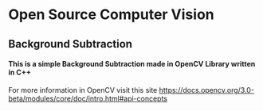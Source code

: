 # Open Source Computer Vision
## Background Subtraction

#### This is a simple Background Subtraction made in OpenCV Library written in C++

For more information in OpenCV visit this site 
https://docs.opencv.org/3.0-beta/modules/core/doc/intro.html#api-concepts

